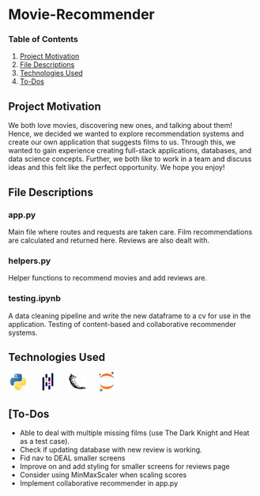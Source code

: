 # Movie-Recommender

### Table of Contents

1. [Project Motivation](#motivation)
2. [File Descriptions](#files)
3. [Technologies Used](#technologies)
4. [To-Dos](#todo)

## Project Motivation<a name="motivation"></a>
We both love movies, discovering new ones, and talking about them! Hence, we decided we wanted to explore recommendation systems and create our own application that suggests films to us. Through this, we wanted to gain experience creating full-stack applications, databases, and data science concepts. Further, we both like to work in a team and discuss ideas and this felt like the perfect opportunity. We hope you enjoy!

## File Descriptions <a name="files"></a>
### app.py
Main file where routes and requests are taken care. Film recommendations are calculated and returned here. Reviews are also dealt with.

### helpers.py
Helper functions to recommend movies and add reviews are. 

### testing.ipynb
A data cleaning pipeline and write the new dataframe to a cv for use in the application. Testing of content-based and collaborative recommender systems. 

## Technologies Used <a name="technologies"></a>
<a target="_blank" rel="noreferrer"> <img src="https://raw.githubusercontent.com/devicons/devicon/master/icons/python/python-original.svg" alt="python" width="40" height="40" /> </a>
&nbsp; &nbsp;
<a target="_blank" rel="noreferrer"> <img src="https://raw.githubusercontent.com/devicons/devicon/master/icons/pandas/pandas-original.svg" alt="pandas" width="40" height="40" /> </a>
&nbsp; &nbsp;
<a target="_blank" rel="noreferrer"> <img src="https://raw.githubusercontent.com/devicons/devicon/master/icons/flask/flask-original.svg" alt="pandas" width="40" height="40" /> </a>
&nbsp; &nbsp;
<a target="_blank" rel="noreferrer"> <img src="https://raw.githubusercontent.com/devicons/devicon/master/icons/jupyter/jupyter-original.svg" alt="pandas" width="40" height="40" /> </a>
&nbsp; &nbsp;

## [To-Dos <a name="todo"></a>
* Able to deal with multiple missing films (use The Dark Knight and Heat as a test case).
* Check if updating database with new review is working.
* Fid nav to DEAL smaller screens
* Improve on and add styling for smaller screens for reviews page
* Consider using MinMaxScaler when scaling scores
* Implement collaborative recommender in app.py
